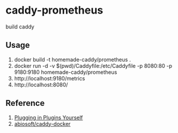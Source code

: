 # caddy-prometheus

build caddy 

## Usage

1. docker build -t homemade-caddy/prometheus .
2. docker run -d -v $(pwd)/Caddyfile:/etc/Caddyfile -p 8080:80 -p 9180:9180 homemade-caddy/prometheus
3. http://localhost:9180/metrics
4. http://localhost:8080/

## Reference

1. [Plugging in Plugins Yourself](https://github.com/caddyserver/caddy/wiki/Plugging-in-Plugins-Yourself)
2. [abiosoft/caddy-docker](https://github.com/abiosoft/caddy-docker)